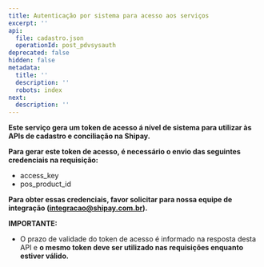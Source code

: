 ```yaml
---
title: Autenticação por sistema para acesso aos serviços
excerpt: ''
api:
  file: cadastro.json
  operationId: post_pdvsysauth
deprecated: false
hidden: false
metadata:
  title: ''
  description: ''
  robots: index
next:
  description: ''
---
```

**Este serviço gera um token de acesso á nível de sistema para utilizar às APIs de cadastro e conciliação na Shipay.**

**Para gerar este token de acesso, é necessário o envio das seguintes credenciais na requisição:**

* access\_key
* pos\_product\_id

**Para obter essas credenciais, favor solicitar para nossa equipe de integração ([integracao@shipay.com.br]()).**

**IMPORTANTE:**

* O prazo de validade do token de acesso é informado na resposta desta API e **o mesmo token deve ser utilizado nas requisições enquanto estiver válido.**
